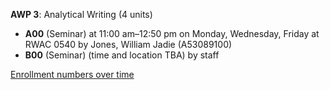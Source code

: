 **AWP 3**: Analytical Writing (4 units)

- **A00** (Seminar) at 11:00 am–12:50 pm on Monday, Wednesday, Friday at RWAC 0540 by Jones, William Jadie (A53089100)
- **B00** (Seminar) (time and location TBA) by staff

[Enrollment numbers over time](./AWP3.tsv)
